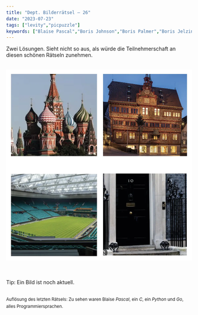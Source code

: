 ```yaml
---
title: "Dept. Bilderrätsel – 26"
date: "2023-07-23"
tags: ["levity","picpuzzle"]
keywords: ["Blaise Pascal","Boris Johnson","Boris Palmer","Boris Jelzin","Bors Becker"]
---
```

Zwei Lösungen. Sieht nicht so aus, als würde die Teilnehmerschaft an diesen schönen Rätseln zunehmen.

<br/>

<img  src="/assets/img/picpuzzle26.webp" alt="Bilderrätsel26">

<br/>
<br/>
<br/>

Tip: Ein Bild ist noch aktuell.
<br/>
<br/>

<sup>Auflösung des letzten Rätsels: Zu sehen waren Blaise <i>Pascal</i>, ein <i>C</i>, ein <i>Python</i> und <i>Go</i>, alles Programmiersprachen.

<sup>